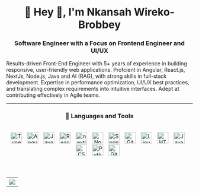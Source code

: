 <h1 align="center"> 🔭 Hey 👋, I'm Nkansah Wireko-Brobbey</h1>

<h3 align="center">Software Engineer with a Focus on Frontend Engineer and UI/UX</h3>

Results-driven Front-End Engineer with 5+ years of experience in building responsive, user-friendly web applications.
Profcient in Angular, React.js, NextJs, Node.js, Java and AI (RAG), with strong skills in full-stack development. Expertise in
performance optimization, UI/UX best practices, and translating complex requirements into intuitive interfaces. Adept at
contributing effectively in Agile teams.

---
<div align="center">
<h3>🧰 Languages and Tools</h3>
<br/>

<img alt="TypeScript" width="30px" style="padding-right:10px;" src="https://cdn.jsdelivr.net/gh/devicons/devicon/icons/typescript/typescript-plain.svg" />
<img alt="Angular" width="30px" style="padding-right:10px;" src="https://cdn.jsdelivr.net/gh/devicons/devicon/icons/angularjs/angularjs-plain.svg" />
<img alt="JavaScript" width="30px" style="padding-right:10px;" src="https://cdn.jsdelivr.net/gh/devicons/devicon/icons/javascript/javascript-plain.svg" />
<img alt="React" width="30px" style="padding-right:10px;" src="https://cdn.jsdelivr.net/gh/devicons/devicon/icons/react/react-original.svg" />
<img alt="nextjs" width="30px" style="padding-right:10px;" src="https://cdn.jsdelivr.net/gh/devicons/devicon/icons/nextjs/nextjs-plain.svg" />
<img alt="NodeJS" width="30px" style="padding-right:10px;" src="https://cdn.jsdelivr.net/gh/devicons/devicon/icons/nodejs/nodejs-original.svg" />
<img alt="Spring" width="30px" style="padding-right:10px;" src="https://cdn.jsdelivr.net/gh/devicons/devicon/icons/spring/spring-original.svg" />
<img alt="Git" width="30px" style="padding-right:10px;" src="https://cdn.jsdelivr.net/gh/devicons/devicon/icons/git/git-original.svg" />
<img alt="Linux" width="30px" style="padding-right:10px;" src="https://cdn.jsdelivr.net/gh/devicons/devicon/icons/linux/linux-original.svg" />
<img alt="HTML" width="30px" style="padding-right:10px;" src="https://cdn.jsdelivr.net/gh/devicons/devicon/icons/html5/html5-plain.svg" />
<img alt="Java" width="30px" style="padding-right:10px;" src="https://cdn.jsdelivr.net/gh/devicons/devicon/icons/java/java-original.svg"/>
<img alt="CSS" width="30px" style="padding-right:10px;" src="https://cdn.jsdelivr.net/gh/devicons/devicon/icons/css3/css3-plain.svg" />
<img alt="Python" width="30px" style="padding-right:10px;" src="https://cdn.jsdelivr.net/gh/devicons/devicon/icons/python/python-plain.svg" />
<img alt="GitHub" width="30px" style="padding-right:10px;" src="https://cdn.jsdelivr.net/gh/devicons/devicon/icons/github/github-original.svg" />
</div>
<br />



#
<p align="center">
  <!--- stats (start) -->
  <table align="center" border="0">
  <tr border="0">
  <td align="center" border="0">
    
  <img  align="center"  src="https://github-readme-stats.vercel.app/api?username=nkansah-wireko-brobbey&show_icons=true&theme=radical" />
  </td>

  </tr>
  </table>
  <!--- stats (end) -->
</p>  

<!-- #

### 📊 Stats

![Nkansah Github Stats](https://github-readme-stats.vercel.app/api?username=nkansah-wireko-brobbey&show_icons=true&theme=radical) -->

[website]: https://my-portfolio-two-woad-49.vercel.app

